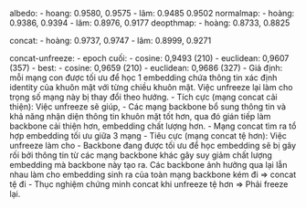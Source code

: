 albedo:
    - hoang: 0.9580, 0.9575
    - lâm: 0.9485 0.9502
normalmap:
    - hoàng: 0.9386, 0.9394
    - lâm: 0.8976, 0.9177
deopthmap:
    - hoàng: 0.8733, 0.8825

concat:
    - hoàng: 0.9737, 0.9747
    - lâm: 0.8999, 0.9271

concat-unfreeze:
    - epoch cuối:
        - cosine: 0,9493 (210)
        - euclidean: 0,9607 (357)
    - best: 
        - cosine: 0,9659 (210)
        - euclidean: 0,9686 (327)
    - Giả định: mỗi mạng con được tối ưu để học 1 embedding chứa thông tin xác định identity của khuôn mặt với từng chiều khuôn mặt. Việc unfreeze lại làm cho trọng số mạng này bị thay đổi theo hướng.
        - Tích cực (mạng concat cải thiện): Việc unfreeze sẽ giúp,
            - Các mạng backbone bổ sung thông tin và khả năng nhận diện thông tin khuôn mặt tốt hơn, qua đó gián tiếp làm backbone cải thiện hơn, embedding chất lượng hơn.
            - Mạng concat tìm ra tổ hợp embedding tối ưu giữa 3 mạng
        - Tiêu cực (mạng concat tệ hơn): Việc unfreeze làm cho
            - Backbone đang được tối ưu để học embedding sẽ bị gây rối bởi thông tin từ các mạng backbone khác gây suy giảm chất lượng embedding mà backbone này tạo ra. Các backbone ảnh hưởng qua lại lẫn nhau làm cho embedding sinh ra của toàn mạng backbone kém đi => concat tệ đi
        - Thục nghiệm chứng minh concat khi unfreeze tệ hơn => Phải freeze lại.
